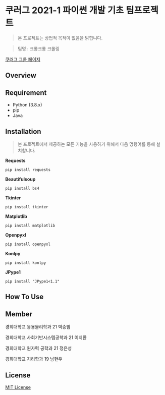 # 쿠러그 2021-1 파이썬 개발 기초 팀프로젝트
> 본 프로젝트는 상업적 목적이 없음을 밝힙니다.

> 팀명 : 크롱크롱 크롤링

[쿠러그 그룹 페이지](https://khlug.org/group/75683)

## Overview

## Requirement
* Python (3.8.x)    
* pip
* Java

## Installation
> 본 프로젝트에서 제공하는 모든 기능을 사용하기 위해서 다음 명령어를 통해 설치합니다.
  
**Requests**

    pip install requests

**Beautifulsoup**

    pip install bs4

**Tkinter**

    pip install tkinter

**Matplotlib**

    pip install matplotlib

**Openpyxl**

    pip install openpyxl

**Konlpy**

    pip install konlpy

**JPype1**

    pip install "JPype1<1.1"

## How To Use

## Member
경희대학교 응용물리학과 21 박승범

경희대학교 사회기반시스템공학과 21 이지환

경희대학교 원자력 공학과 21 정은성

경희대학교 지리학과 19 남현우

## License
[MIT License](https://choosealicense.com/licenses/mit/)
